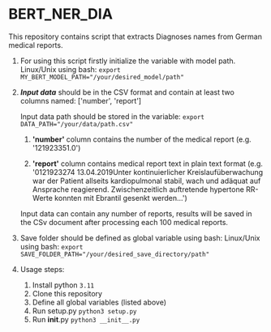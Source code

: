 # BERT_NER_DIA
This repository contains script that extracts Diagnoses names from German medical reports.

1) For using this script firstly initialize the variable with model path. 
Linux/Unix using bash: `export MY_BERT_MODEL_PATH="/your/desired_model/path"`

2) _**Input data**_ should be in the CSV format and contain at least two columns named: ['number', 'report']
   
   Input data path should be stored in the variable: `export DATA_PATH="/your/data/path.csv"`

    1. **'number'** column contains the number of the medical report (e.g. '121923351.0')
    
    2. **'report'** column contains medical report text in plain text format (e.g. '0121923274 13.04.2019Unter kontinuierlicher Kreislaufüberwachung war der Patient allseits kardiopulmonal stabil, wach und adäquat auf Ansprache reagierend. Zwischenzeitlich auftretende hypertone RR-Werte konnten mit Ebrantil gesenkt werden...')

    Input data can contain any number of reports, results will be saved in the CSv document after processing each 100 medical reports. 

3) Save folder should be defined as global variable using bash:
Linux/Unix using bash: `export SAVE_FOLDER_PATH="/your/desired_save_directory/path"`

4) Usage steps:
   1. Install python `3.11`
   2. Clone this repository
   3. Define all global variables (listed above)
   4. Run setup.py `python3 setup.py`
   5. Run __init__.py `python3 __init__.py`